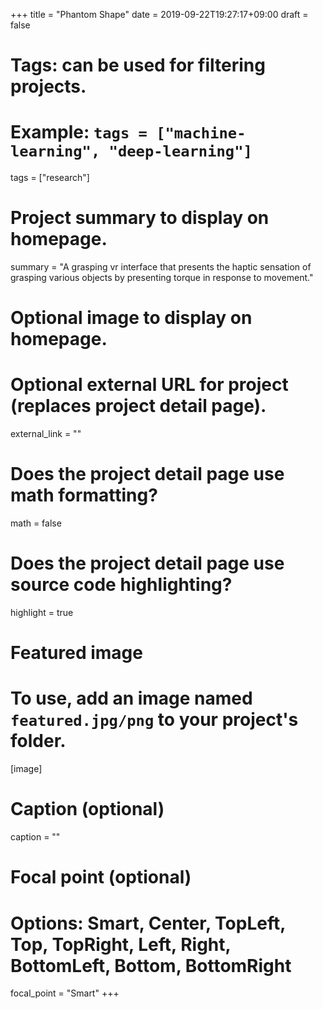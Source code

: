 +++
title = "Phantom Shape"
date = 2019-09-22T19:27:17+09:00
draft = false

# Tags: can be used for filtering projects.
# Example: `tags = ["machine-learning", "deep-learning"]`
tags = ["research"]

# Project summary to display on homepage.
summary = "A grasping vr interface that presents the haptic sensation of grasping various objects by presenting torque in response to movement."

# Optional image to display on homepage.

# Optional external URL for project (replaces project detail page).
external_link = ""

# Does the project detail page use math formatting?
math = false

# Does the project detail page use source code highlighting?
highlight = true

# Featured image
# To use, add an image named `featured.jpg/png` to your project's folder. 
[image]
  # Caption (optional)
  caption = ""
  
  # Focal point (optional)
  # Options: Smart, Center, TopLeft, Top, TopRight, Left, Right, BottomLeft, Bottom, BottomRight
  focal_point = "Smart"
+++